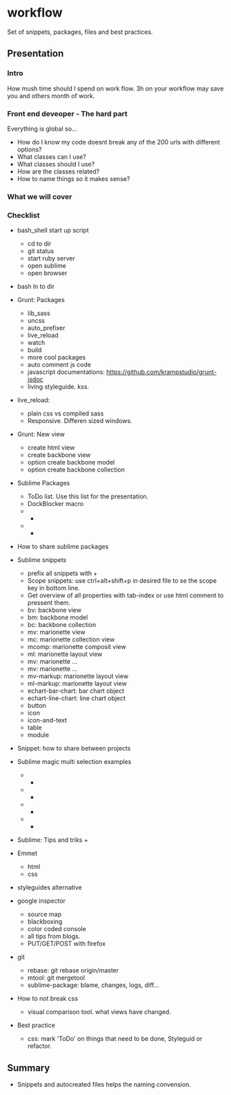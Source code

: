# workflow
Set of snippets, packages, files and best practices. 

## Presentation

### Intro
  How mush time should I spend on work flow. 3h on your workflow may save you and others month of work. 

### Front end deveoper - The hard part
  
  Everything is global so... 
  - How do I know my code doesnt break any of the 200 urls with different options?
  - What classes can I use?
  - What classes should I use?
  - How are the classes related?
  - How to name things so it makes sense?

### What we will cover
  
### Checklist

- bash_shell start up script
  + cd to dir
  + git status
  + start ruby server
  + open sublime
  + open browser

- bash ln to dir

- Grunt: Packages
  + lib_sass
  + uncss
  + auto_prefixer
  + live_reload
  + watch
  + build
  + more cool packages
  + auto comment js code
  + javascript documentations: https://github.com/krampstudio/grunt-jsdoc
  + living styleguide. kss. 

- live_reload:
  + plain css vs compiled sass
  + Responsive. Differen sized windows. 

- Grunt: New view
  + create html view
  + create backbone view
  + option create backbone model
  + option create backbone collection

- Sublime Packages
  + ToDo list. Use this list for the presentation. 
  + DockBlocker macro
  + -
  + -

- How to share sublime packages

- Sublime snippets
  + prefix all snippets with +
  + Scope snippets: use ctrl+alt+shift+p in desired file to se the scope key in bottom line. 
  + Get overview of all properties with tab-index or use html comment to pressent them. 
  + bv: backbone view
  + bm: backbone model
  + bc: backbone collection
  + mv: marionette view
  + mc: marionette collection view
  + mcomp: marionette composit view
  + ml: marionette layout view
  + mv: marionette ...
  + mv: marionette ...
  + mv-markup: marionette layout view
  + ml-markup: marionette layout view
  + echart-bar-chart: bar chart object
  + echart-line-chart: line chart object
  + button
  + icon
  + icon-and-text
  + table
  + module
  
- Snippet: how to share between projects

- Sublime magic multi selection examples
  + -
  + -
  + -
  + -

- Sublime: Tips and triks
  + 
  
- Emmet
  + html
  + css
  
- styleguides alternative

- google inspector
  + source map
  + blackboxing
  + color coded console
  + all tips from blogs. 
  + PUT/GET/POST with firefox
  

- git
  + rebase: git rebase origin/master
  + mtool: git mergetool
  + sublime-package: blame, changes, logs, diff...


- How to not break css
  + visual comparison tool. what views have changed. 

- Best practice
  + css: mark 'ToDo' on things that need to be done, Styleguid or refactor. 


## Summary

  - Snippets and autocreated files helps the naming convension. 
